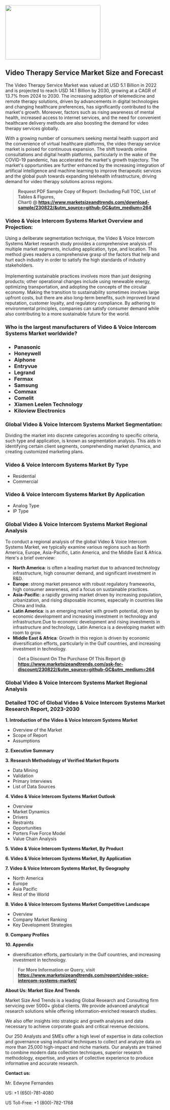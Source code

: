 <p><img class="alignnone size-medium wp-image-20088" src="https://ffe5etoiles.com/wp-content/uploads/2024/12/MST1-300x171.png" alt="" width="300" height="171" /></p><h2>Video Therapy Service Market Size and Forecast</h2><p>The Video Therapy Service Market was valued at USD 5.1 Billion in 2022 and is projected to reach USD 14.1 Billion by 2030, growing at a CAGR of 13.7% from 2024 to 2030. The increasing adoption of telemedicine and remote therapy solutions, driven by advancements in digital technologies and changing healthcare preferences, has significantly contributed to the market's growth. Moreover, factors such as rising awareness of mental health, increased access to internet services, and the need for convenient healthcare delivery methods are also boosting the demand for video therapy services globally.</p><p>With a growing number of consumers seeking mental health support and the convenience of virtual healthcare platforms, the video therapy service market is poised for continuous expansion. The shift towards online consultations and digital health platforms, particularly in the wake of the COVID-19 pandemic, has accelerated the market's growth trajectory. The market's opportunities are further enhanced by the increasing integration of artificial intelligence and machine learning to improve therapeutic services and the global push towards expanding telehealth infrastructure, driving demand for video therapy solutions across regions.</p></p><blockquote id="" class=""><strong>Request PDF Sample Copy of Report: (Including Full TOC, List of Tables &amp; Figures, Chart)&nbsp;@&nbsp;<strong><a href="https://www.marketsizeandtrends.com/download-sample/230822/&utm_source=github-GC&utm_medium=264" target="_blank">https://www.marketsizeandtrends.com/download-sample/230822/&utm_source=github-GC&utm_medium=264</a></strong></strong></blockquote><h3 id="" class="">Video & Voice Intercom Systems Market&nbsp;Overview and Projection:</h3><p id="" class="">Using a deliberate segmentation technique, the Video & Voice Intercom Systems Market research study provides a comprehensive analysis of multiple market segments, including application, type, and location. This method gives readers a comprehensive grasp of the factors that help and hurt each industry in order to satisfy the high standards of industry stakeholders. <br /> <br />Implementing sustainable practices involves more than just designing products; other operational changes include using renewable energy, optimizing transportation, and adopting the concepts of the circular economy. Making the transition to sustainability sometimes involves large upfront costs, but there are also long-term benefits, such improved brand reputation, customer loyalty, and regulatory compliance. By adhering to environmental principles, companies can satisfy consumer demand while also contributing to a more sustainable future for the world.</p><h3 id="" class="">Who is the largest manufacturers of&nbsp;Video & Voice Intercom Systems Market worldwide?</h3><h3 class=""><p><ul><li>Panasonic </li><li> Honeywell </li><li> Aiphone </li><li> Entryvue </li><li> Legrand </li><li> Fermax </li><li> Samsung </li><li> Commax </li><li> Comelit </li><li> Xiamen Leelen Technology </li><li> Kiloview Electronics</li></ul></p></h3><h3 id="" class="">Global&nbsp;Video & Voice Intercom Systems Market Segmentation:</h3><p id="" class="">Dividing the market into discrete categories according to specific criteria, such type and application, is known as segmentation analysis. This aids in identifying certain client segments, comprehending market dynamics, and creating customized marketing plans.</p><h3 id="" class="">Video & Voice Intercom Systems Market&nbsp;By Type</h3><p><p><ul><li>Residential</li><li> Commercial</p></li></ul></p></p><h3 id="" class="">Video & Voice Intercom Systems Market&nbsp;By Application</h3><p class=""><p><ul><li>Analog Type</li><li> IP Type</li></ul></p></p><h3 id="" class="">Global Video & Voice Intercom Systems Market Regional Analysis</h3><p id="" class="">To conduct a regional analysis of the global Video & Voice Intercom Systems Market, we typically examine various regions such as North America, Europe, Asia-Pacific, Latin America, and the Middle East &amp; Africa. Here's a brief overview:</p><ul><li><strong>North America</strong>: is often a leading market due to advanced technology infrastructure, high consumer demand, and significant investment in R&amp;D.</li><li><strong>Europe</strong>: strong market presence with robust regulatory frameworks, high consumer awareness, and a focus on sustainable practices.</li><li><strong>Asia-Pacific</strong>: a rapidly growing market driven by increasing population, urbanization, and rising disposable incomes, especially in countries like China and India.</li><li><strong>Latin America</strong>: is an emerging market with growth potential, driven by economic development and increasing investment in technology and infrastructure.Due to economic development and rising investments in infrastructure and technology, Latin America is a developing market with room to grow.</li><li><strong>Middle East &amp; Africa</strong>: Growth in this region is driven by economic diversification efforts, particularly in the Gulf countries, and increasing investment in technology.</li></ul><blockquote id="" class=""><strong>Get a Discount On The Purchase Of This Report @ <strong><a href="https://www.marketsizeandtrends.com/ask-for-discount/230822/&utm_source=github-GC&utm_medium=264" target="_blank">https://www.marketsizeandtrends.com/ask-for-discount/230822/&utm_source=github-GC&utm_medium=264</a></strong></strong></blockquote><h3 id="" class="">Global Video & Voice Intercom Systems Market Regional Analysis</h3><h3 id="" class="">Detailed TOC of Global Video & Voice Intercom Systems Market Research Report, 2023-2030</h3><p id="" class=""><strong>1. Introduction of the Video & Voice Intercom Systems Market</strong></p><ul><li>Overview of the Market</li><li>Scope of Report</li><li>Assumptions</li></ul><p id="" class=""><strong>2. Executive Summary</strong></p><p id="" class=""><strong>3. Research Methodology of Verified Market Reports</strong></p><ul><li>Data Mining</li><li>Validation</li><li>Primary Interviews</li><li>List of Data Sources</li></ul><p id="" class=""><strong>4. Video & Voice Intercom Systems Market Outlook</strong></p><ul><li>Overview</li><li>Market Dynamics</li><li>Drivers</li><li>Restraints</li><li>Opportunities</li><li>Porters Five Force Model</li><li>Value Chain Analysis</li></ul><p id="" class=""><strong>5. Video & Voice Intercom Systems Market, By Product</strong></p><p id="" class=""><strong>6. Video & Voice Intercom Systems Market, By Application</strong></p><p id="" class=""><strong>7. Video & Voice Intercom Systems Market, By Geography</strong></p><ul><li>North America</li><li>Europe</li><li>Asia Pacific</li><li>Rest of the World</li></ul><p id="" class=""><strong>8. Video & Voice Intercom Systems Market Competitive Landscape</strong></p><ul><li>Overview</li><li>Company Market Ranking</li><li>Key Development Strategies</li></ul><p id="" class=""><strong>9. Company Profiles</strong></p><p id="" class=""><strong>10. Appendix</strong></p><ul><li>diversification efforts, particularly in the Gulf countries, and increasing investment in technology.</li></ul><blockquote id="" class=""><strong>For More Information or Query, visit <strong><strong><a href="https://www.marketsizeandtrends.com/report/video-voice-intercom-systems-market/" target="_blank">https://www.marketsizeandtrends.com/report/video-voice-intercom-systems-market/</a></strong></strong></strong></blockquote><p id="" class=""><strong>About Us: Market Size And Trends</strong></p><p id="" class="">Market Size And Trends is a leading Global Research and Consulting firm servicing over 5000+ global clients. We provide advanced analytical research solutions while offering information-enriched research studies.</p><p id="" class="">We also offer insights into strategic and growth analyses and data necessary to achieve corporate goals and critical revenue decisions.</p><p id="" class="">Our 250 Analysts and SMEs offer a high level of expertise in data collection and governance using industrial techniques to collect and analyze data on more than 25,000 high-impact and niche markets. Our analysts are trained to combine modern data collection techniques, superior research methodology, expertise, and years of collective experience to produce informative and accurate research.</p><p id="" class=""><strong>Contact us:</strong></p><p id="" class="">Mr. Edwyne Fernandes</p><p id="" class="">US: +1 (650)-781-4080</p><p id="" class="">US Toll-Free: +1 (800)-782-1768</p>
